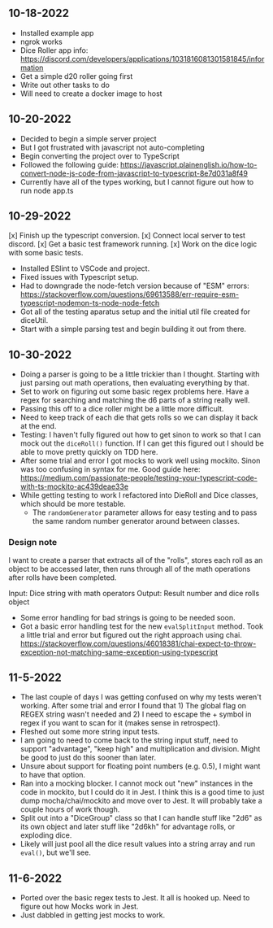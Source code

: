 ## 10-18-2022

* Installed example app 
* ngrok works
* Dice Roller app info: https://discord.com/developers/applications/1031816081301581845/information
* Get a simple d20 roller going first
* Write out other tasks to do
* Will need to create a docker image to host

## 10-20-2022

* Decided to begin a simple server project
* But I got frustrated with javascript not auto-completing
* Begin converting the project over to TypeScript
* Followed the following guide: https://javascript.plainenglish.io/how-to-convert-node-js-code-from-javascript-to-typescript-8e7d031a8f49
* Currently have all of the types working, but I cannot figure out how to run node app.ts

## 10-29-2022

[x] Finish up the typescript conversion.
[x] Connect local server to test discord.
[x] Get a basic test framework running.
[x] Work on the dice logic with some basic tests.

* Installed ESlint to VSCode and project.
* Fixed issues with Typescript setup.
* Had to downgrade the node-fetch version because of "ESM" errors: https://stackoverflow.com/questions/69613588/err-require-esm-typescript-nodemon-ts-node-node-fetch
* Got all of the testing aparatus setup and the initial util file created for diceUtil.
* Start with a simple parsing test and begin building it out from there.

## 10-30-2022

* Doing a parser is going to be a little trickier than I thought. Starting with just parsing out math operations, then evaluating everything by that.
* Set to work on figuring out some basic regex problems here. Have a regex for searching and matching the d6 parts of a string really well.
* Passing this off to a dice roller might be a little more difficult.
* Need to keep track of each die that gets rolls so we can display it back at the end.
* Testing: I haven't fully figured out how to get sinon to work so that I can mock out the `diceRoll()` function. If I can get this figured out I should be able to move pretty quickly on TDD here.
* After some trial and error I got mocks to work well using mockito. Sinon was too confusing in syntax for me. Good guide here: https://medium.com/passionate-people/testing-your-typescript-code-with-ts-mockito-ac439deae33e
* While getting testing to work I refactored into DieRoll and Dice classes, which should be more testable.
    * The `randomGenerator` parameter allows for easy testing and to pass the same random number generator around between classes.

### Design note
I want to create a parser that extracts all of the "rolls", stores each roll as an object to be accessed later, then runs through all of the math operations after rolls have been completed.

Input: Dice string with math operators
Output: Result number and dice rolls object

* Some error handling for bad strings is going to be needed soon.
* Got a basic error handling test for the new `evalSplitInput` method. Took a little trial and error but figured out the right approach using chai. https://stackoverflow.com/questions/46018381/chai-expect-to-throw-exception-not-matching-same-exception-using-typescript

## 11-5-2022

* The last couple of days I was getting confused on why my tests weren't working. After some trial and error I found that 1) The global flag on REGEX string wasn't needed and 2) I need to escape the + symbol in regex if you want to scan for it (makes sense in retrospect).
* Fleshed out some more string input tests.
* I am going to need to come back to the string input stuff, need to support "advantage", "keep high" and multiplication and division. Might be good to just do this sooner than later.
* Unsure about support for floating point numbers (e.g. 0.5), I might want to have that option.
* Ran into a mocking blocker. I cannot mock out "new" instances in the code in mockito, but I could do it in Jest. I think this is a good time to just dump mocha/chai/mockito and move over to Jest. It will probably take a couple hours of work though.
* Split out into a "DiceGroup" class so that I can handle stuff like "2d6" as its own object and later stuff like "2d6kh" for advantage rolls, or exploding dice.
* Likely will just pool all the dice result values into a string array and run `eval()`, but we'll see.

## 11-6-2022

* Ported over the basic regex tests to Jest. It all is hooked up. Need to figure out how Mocks work in Jest.
* Just dabbled in getting jest mocks to work.